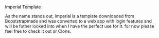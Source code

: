 Imperial Template

As the name stands out, Imperial is a template downloaded from Booststrapmade
and was converted to a web app with login features and will be futher looked into
when I have the perfect use for it. for now please feel free to check it out or Clone.